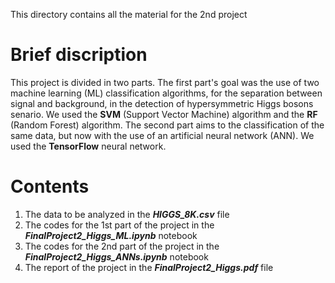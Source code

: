 This directory contains all the material for the 2nd project

# **Brief discription**

This project is divided in two parts. The first part's goal was the use of two
machine learning (ML) classification algorithms, for the separation between signal
and background, in the detection of hypersymmetric Higgs bosons senario. We used 
the **SVM** (Support Vector Machine) algorithm and the **RF** (Random Forest) algorithm.
The second part aims to the classification of the same data, but now with the use of an
artificial neural network (ANN). We used the **TensorFlow** neural network.

# **Contents**
1. The data to be analyzed in the ***HIGGS_8K.csv*** file
2. The codes for the 1st part of the project in the ***FinalProject2_Higgs_ML.ipynb*** notebook
3. The codes for the 2nd part of the project in the ***FinalProject2_Higgs_ANNs.ipynb*** notebook
4. The report of the project in the ***FinalProject2_Higgs.pdf*** file
